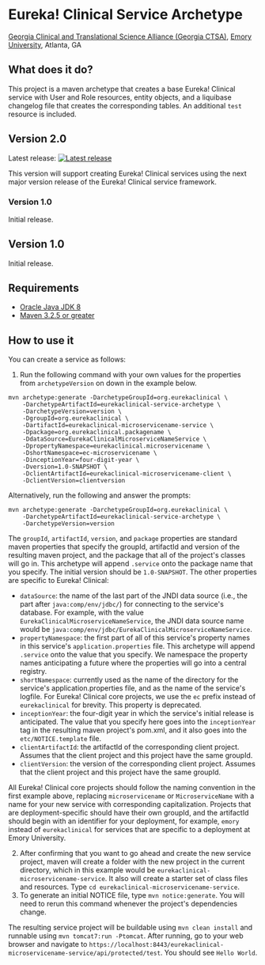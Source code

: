 # Eureka! Clinical Service Archetype
[Georgia Clinical and Translational Science Alliance (Georgia CTSA)](http://www.georgiactsa.org), [Emory University](http://www.emory.edu), Atlanta, GA

## What does it do?
This project is a maven archetype that creates a base Eureka! Clinical service with User and Role resources, entity objects, 
and a liquibase changelog file that creates the corresponding tables. An additional `test` resource is included.

## Version 2.0
Latest release: [![Latest release](https://maven-badges.herokuapp.com/maven-central/org.eurekaclinical/eurekaclinical-service-archetype/badge.svg)](https://maven-badges.herokuapp.com/maven-central/org.eurekaclinical/eurekaclinical-service-archetype)

This version will support creating Eureka! Clinical services using the next major version release of the Eureka! Clinical service framework.

### Version 1.0
Initial release.

## Version 1.0
Initial release.

## Requirements
* [Oracle Java JDK 8](http://www.oracle.com/technetwork/java/javase/overview/index.html)
* [Maven 3.2.5 or greater](https://maven.apache.org)

## How to use it
You can create a service as follows:

1) Run the following command with your own values for the properties from `archetypeVersion` on down in the example below.
```
mvn archetype:generate -DarchetypeGroupId=org.eurekaclinical \
    -DarchetypeArtifactId=eurekaclinical-service-archetype \
    -DarchetypeVersion=version \
    -DgroupId=org.eurekaclinical \
    -DartifactId=eurekaclinical-microservicename-service \
    -Dpackage=org.eurekaclinical.packagename \
    -DdataSource=EurekaClinicalMicroserviceNameService \
    -DpropertyNamespace=eurekaclinical.microservicename \
    -DshortNamespace=ec-microservicename \
    -DinceptionYear=four-digit-year \
    -Dversion=1.0-SNAPSHOT \
    -DclientArtifactId=eurekaclinical-microservicename-client \
    -DclientVersion=clientversion
```
Alternatively, run the following and answer the prompts:
```
mvn archetype:generate -DarchetypeGroupId=org.eurekaclinical \
    -DarchetypeArtifactId=eurekaclinical-service-archetype \
    -DarchetypeVersion=version
```
The `groupId`, `artifactId`, `version`, and `package` properties are standard 
maven properties that specify the groupId, artifactId and version of the 
resulting maven project, and the package that all of the project's classes will 
go in. This archetype will append `.service` onto the package name that you 
specify. The initial version should be `1.0-SNAPSHOT`. The other properties are 
specific to Eureka! Clinical:
* `dataSource`: the name of the last part of the JNDI data source (i.e., the 
part after `java:comp/env/jdbc/`) for connecting to the service's database. For 
example, with the value `EurekaClinicalMicroserviceNameService`, the JNDI data 
source name would be 
`java:comp/env/jdbc/EurekaClinicalMicroserviceNameService`.
* `propertyNamespace`: the first part of all of this service's property names 
in this service's `application.properties` file. This archetype will append
`.service` onto the value that you specify. We namespace the property names 
anticipating a future where the properties will go into a central registry.
* `shortNamespace`: currently used as the name of the directory for the 
service's application.properties file, and as the name of the service's 
logfile. For Eureka! Clinical core projects, we use the `ec` prefix instead of
`eurekaclinical` for brevity. This property is deprecated.
* `inceptionYear`: the four-digit year in which the service's initial release 
is anticipated. The value that you specify here goes into the `inceptionYear` 
tag in the resulting maven project's pom.xml, and it also goes into the
`etc/NOTICE.template` file.
* `clientArtifactId`: the artifactId of the corresponding client project. 
Assumes that the client project and this project have the same groupId.
* `clientVersion`: the version of the corresponding client project. Assumes 
that the client project and this project have the same groupId.
 
All Eureka! Clinical core projects should follow the naming convention in the 
first example above, replacing `microservicename` or `MicroserviceName` with a 
name for your new service with corresponding capitalization. Projects that are 
deployment-specific should have their own groupId, and the artifactId should 
begin with an identifier for your deployment, for example, `emory` instead of 
`eurekaclinical` for services that are specific to a deployment at Emory 
University. 

2) After confirming that you want to go ahead and create the new service 
project, maven will create a folder with the new project in the current 
directory, which in this example would be 
`eurekaclinical-microservicename-service`. It also will create a starter set of
class files and resources. Type `cd eurekaclinical-microservicename-service`.
3) To generate an initial NOTICE file, type `mvn notice:generate`. You will 
need to rerun this command whenever the project's dependencies change.

The resulting service project will be buildable using `mvn clean install` and 
runnable using `mvn tomcat7:run -Ptomcat`. After running, go to your web 
browser and navigate to 
`https://localhost:8443/eurekaclinical-microservicename-service/api/protected/test`. 
You should see `Hello World`.
